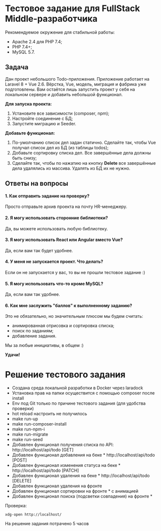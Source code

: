 # Тестовое задание для FullStack Middle-разработчика
Рекомендуемое окружение для стабильной работы:
- Apache 2.4 для PHP 7.4;
- PHP 7.4+;
- MySQL 5.7.

## Задача
Дан проект небольшого Todo-приложения.
Приложение работает на Laravel 8 + Vue 2.6.
Вёрстка, Vue, модель, миграция и фабрика уже подготовлены. Вам остаётся лишь запустить проект у себя на локальном сервере и добавить небольшой функционал.

**Для запуска проекта:**
1) Установите все зависимости (composer, npm);
2) Настройте соединение с БД;
3) Запустите миграцию и Seeder.

**Добавьте функционал:**
1) По-умолчанию список дел задан статично. Сделайте так, чтобы Vue получал список дел из БД (из таблицы todos);
2) Добавьте сортировку списка дел. Все завершённые дела должны быть снизу;
3) Сделайте так, чтобы по нажатию на кнопку **Delete** все завершённые дела удалялись из массива. Удалять из БД их не нужно.

## Ответы на вопросы
#### 1. Как отправить задание на проверку?
Просто отправьте архив проекта на почту HR-менеджеру.

#### 2. Я могу использовать сторонние библиотеки?
Да, вы можете использовать любую библиотеку.

#### 3. Я могу использовать React или Angular вместо Vue?
Да, если вам так будет удобнее.

#### 4. У меня не запускается проект. Что делать?
Если он не запускается у вас, то вы не прошли тестовое задание :)

#### 5. Я могу использовать что-то кроме MySQL?
Да, если вам так удобнее.

#### 6. Как мне заслужить "баллов" к выполненному заданию?
Это не обязательно, но значительным плюсом мы будем считать:
- анимированная отрисовка и сортировка списка;
- поиск по заданиям;
- добавление задания.

Мы за любые инициативы, в общем :)

**Удачи!**

# Решение тестового задания
- Создана среда локальной разработки в Docker через laradock
- Установка прав на папки осуществится с помощью composer после install
- Env под Git только по причине тестового задания (для удобства проверки)
- hot reload настроить не получилось
- make run-up
- make run-composer-install
- make run-npm-i
- make run-migrate
- make run-seed
- Добавлен функционал получения списка по API: http://localhost/api/todo [GET]
- Добавлен функционал добавления на беке * http://localhost/api/todo [POST]
- Добавлен функционал изменения статуса на беке * http://localhost/api/todo [PATCH]
- Добавлен функционал удаления на беке * http://localhost/api/todo [DELETE]
- Добавлен функционал удаления на фронте
- Добавлен функционал сортировки на фронте * с анимацией
- Добавлен функционал поиска (подсветки совпадения) на фронте *

Проверка:
```shell
xdg-open http://localhost/
```
На решение задания потрачено 5 часов
